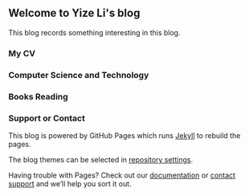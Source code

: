 ## Welcome to Yize Li's blog
This blog records something interesting in this blog.

### My CV

### Computer Science and Technology

### Books Reading


### Support or Contact

This blog is powered by  GitHub Pages which runs [Jekyll](https://jekyllrb.com/)  to rebuild the pages.

The blog themes can be selected in [repository settings](https://github.com/lyzGithub/lyzgithub.github.io/settings/pages).

Having trouble with Pages? Check out our [documentation](https://docs.github.com/categories/github-pages-basics/) or [contact support](https://support.github.com/contact) and we’ll help you sort it out.
